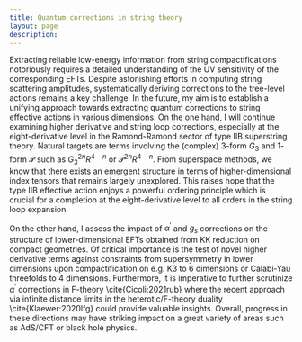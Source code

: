 ```yaml
---
title: Quantum corrections in string theory
layout: page
description: 
---
```


Extracting reliable low-energy information from string compactifications notoriously requires a detailed understanding of the UV sensitivity of the corresponding EFTs. Despite astonishing efforts in computing string scattering amplitudes, systematically deriving corrections to the tree-level actions remains a key challenge. In the future, my aim is to establish a unifying approach towards extracting quantum corrections to string effective actions in various dimensions. On the one hand, I will continue examining higher derivative and string loop corrections, especially at the eight-derivative level in the Ramond-Ramond sector of type IIB superstring theory. Natural targets are terms involving the (complex) 3-form $G_{3}$ and $1$-form $\mathcal{P}$ such as $G_{3}^{2n}R^{4-n}$ or $\mathcal{P}^{2n}R^{4-n}$. From superspace methods, we know that there exists an emergent structure in terms of higher-dimensional index tensors that remains largely unexplored. This raises hope that the type IIB effective action enjoys a powerful ordering principle which is crucial for a completion at the eight-derivative level to all orders in the string loop expansion.

On the other hand, I assess the impact of $\alpha^{\prime}$ and $g_{s}$ corrections on the structure of lower-dimensional EFTs obtained from KK reduction on compact geometries.
Of critical importance is the test of novel higher derivative terms against constraints from supersymmetry in lower dimensions upon compactification on e.g. K3 to 6 dimensions or Calabi-Yau threefolds to 4 dimensions.
Furthermore, it is imperative to further scrutinize $\alpha^{\prime}$ corrections in F-theory \cite{Cicoli:2021rub} where the recent approach via infinite distance limits in the heterotic/F-theory duality \cite{Klaewer:2020lfg} could provide valuable insights.
Overall, progress in these directions may have striking impact on a great variety of areas such as AdS/CFT or black hole physics.
